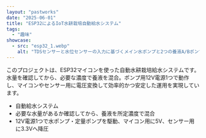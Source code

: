 ```yaml
---
layout: "pastworks"
date: "2025-06-01"
title: "ESP32によるIoT水耕栽培自動給水システム"
tags:
  - "趣味"
showcase:
  - src: "esp32_1.webp"
    alt: "TDSセンサーと水位センサーの入力に基づくメイン水ポンプと2つの養液A/Bポンプ"
---
```

このプロジェクトは、ESP32マイコンを使った自動水耕栽培給水システムです。水量を確認してから、必要な濃度で養液を混合。ポンプ用12V電源1つで動作し、マイコンやセンサー用に電圧変換して効率的かつ安定した運用を実現しています。

- 自動給水システム
- 必要な水量があるか確認してから、養液を所定濃度で混合
- 12V電源1つで水ポンプ・定量ポンプを駆動、マイコン用に5V、センサー用に3.3Vへ降圧
